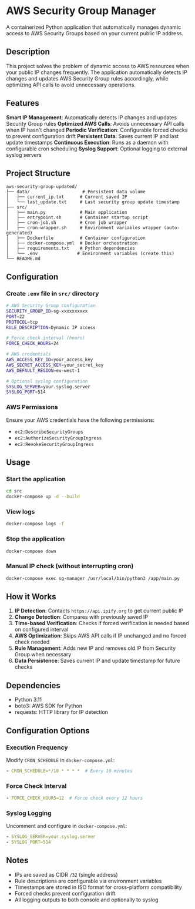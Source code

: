 # AWS Security Group Manager

A containerized Python application that automatically manages dynamic access to AWS Security Groups based on your current public IP address.

## Description

This project solves the problem of dynamic access to AWS resources when your public IP changes frequently. The application automatically detects IP changes and updates AWS Security Group rules accordingly, while optimizing API calls to avoid unnecessary operations.

## Features

**Smart IP Management**: Automatically detects IP changes and updates Security Group rules
**Optimized AWS Calls**: Avoids unnecessary API calls when IP hasn't changed
**Periodic Verification**: Configurable forced checks to prevent configuration drift
**Persistent Data**: Saves current IP and last update timestamps
**Continuous Execution**: Runs as a daemon with configurable cron scheduling
**Syslog Support**: Optional logging to external syslog servers

## Project Structure

```
aws-security-group-updated/
├── data/                    # Persistent data volume
│   ├── current_ip.txt      # Current saved IP
│   └── last_update.txt     # Last security group update timestamp
├── src/
│   ├── main.py             # Main application
│   ├── entrypoint.sh       # Container startup script
│   ├── cron-job.sh         # Cron job wrapper
│   ├── cron-wrapper.sh     # Environment variables wrapper (auto-generated)
│   ├── Dockerfile          # Container configuration
│   ├── docker-compose.yml  # Docker orchestration
│   ├── requirements.txt    # Python dependencies
│   └── .env               # Environment variables (create this)
└── README.md
```

## Configuration

### Create `.env` file in `src/` directory

```bash
# AWS Security Group configuration
SECURITY_GROUP_ID=sg-xxxxxxxxxx
PORT=22
PROTOCOL=tcp
RULE_DESCRIPTION=Dynamic IP access

# Force check interval (hours)
FORCE_CHECK_HOURS=24

# AWS credentials
AWS_ACCESS_KEY_ID=your_access_key
AWS_SECRET_ACCESS_KEY=your_secret_key
AWS_DEFAULT_REGION=eu-west-1

# Optional syslog configuration
SYSLOG_SERVER=your.syslog.server
SYSLOG_PORT=514
```

### AWS Permissions

Ensure your AWS credentials have the following permissions:
- `ec2:DescribeSecurityGroups`
- `ec2:AuthorizeSecurityGroupIngress`
- `ec2:RevokeSecurityGroupIngress`

## Usage

### Start the application
```bash
cd src
docker-compose up -d --build
```

### View logs
```bash
docker-compose logs -f
```

### Stop the application
```bash
docker-compose down
```

### Manual IP check (without interrupting cron)
```bash
docker-compose exec sg-manager /usr/local/bin/python3 /app/main.py
```

## How it Works

1. **IP Detection**: Contacts `https://api.ipify.org` to get current public IP
2. **Change Detection**: Compares with previously saved IP
3. **Time-based Verification**: Checks if forced verification is needed based on configured interval
4. **AWS Optimization**: Skips AWS API calls if IP unchanged and no forced check needed
5. **Rule Management**: Adds new IP and removes old IP from Security Group when necessary
6. **Data Persistence**: Saves current IP and update timestamp for future checks

## Dependencies

- Python 3.11
- boto3: AWS SDK for Python
- requests: HTTP library for IP detection

## Configuration Options

### Execution Frequency
Modify `CRON_SCHEDULE` in `docker-compose.yml`:
```yaml
- CRON_SCHEDULE=*/10 * * * *  # Every 10 minutes
```

### Force Check Interval
```yaml
- FORCE_CHECK_HOURS=12  # Force check every 12 hours
```

### Syslog Logging
Uncomment and configure in `docker-compose.yml`:
```yaml
- SYSLOG_SERVER=your.syslog.server
- SYSLOG_PORT=514
```

## Notes

- IPs are saved as CIDR `/32` (single address)
- Rule descriptions are configurable via environment variables
- Timestamps are stored in ISO format for cross-platform compatibility
- Forced checks prevent configuration drift
- All logging outputs to both console and optionally to syslog